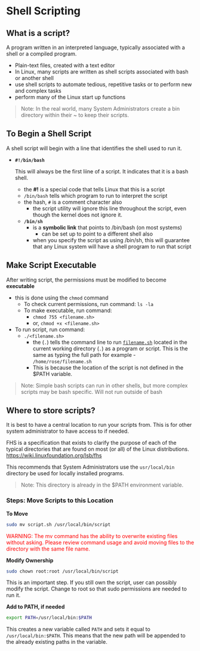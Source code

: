 # Shell Scripting
## What is a script?
A program written in an interpreted language, typically associated with a shell or a compiled program.

- Plain-text files, created with a text editor
- In Linux, many scripts are written as shell scripts associated with bash or another shell
- use shell scripts to automate tedious, repetitive tasks or to perform new and complex tasks
- perform many of the Linux start up functions

> Note: In the real world, many System Administrators create a bin directory within their ~ to keep their scripts. 

## To Begin a Shell Script
A shell script will begin with a line that identifies the shell used to run it.

- **`#!/bin/bash`**
    
    This will always be the first liine of a script. It indicates that it is a bash shell.
    - the **#!** is a special code that tells Linux that this is a script
    - `/bin/bash` tells which program to run to interpret the script
    - the hash, `#` is a comment character also
        - the script utility will ignore this line throughout the script, even though the kernel does not ignore it.
    - **`/bin/sh`**
        - is a **symbolic link** that points to /bin/bash (on most systems)
            - can be set up to point to a different shell also
        - when you specify the script as using /bin/sh, this will guarantee that any Linux system will have a shell program to run that script

## Make Script Executable

After writing script, the permissions must be modified to become **executable**
- this is done using the `chmod` command
    - To check current permissions, run command:
        `ls -la`
    - To make executable, run command:
        - `chmod 755 <filename.sh>`
        - or, `chmod +x <filename.sh>`
- To run script, run command:
    - `./<filename.sh>`
        - the (`.`) tells the command line to run [`filename.sh`](http://filename.sh) located in the current working directory (`.`) as a program or script. This is the same as typing the full path for example - `/home/rose/filename.sh`
        - This is because the location of the script is not defined in the $PATH variable.

> Note: Simple bash scripts can run in other shells, but more complex scripts may be bash specific. Will not run outside of bash

## Where to store scripts?

It is best to have a central location to run your scripts from. This is for other system administrator to have access to if needed. 

FHS is a specification that exists to clarify the purpose of each of the typical directories that are found on most (or all) of the Linux distributions. https://wiki.linuxfoundation.org/lsb/fhs

This recommends that System Administrators use the `usr/local/bin` directory be used for locally installed programs. 
> Note: This directory is already in the $PATH environment variable.

### Steps: Move Scripts to this Location
**To Move**
```bash
sudo mv script.sh /usr/local/bin/script 
```
<span style="color:red;">WARNING: The mv command has the ability to overwrite existing files without asking. Please review command usage and avoid moving files to the directory with the same file name. </span>


**Modify Ownership**

```bash
sudo chown root:root /usr/local/bin/script
```
This is an important step. If you still own the script, user can possibly modify the script. Change to root so that sudo permissions are needed to run it.

**Add to PATH, if needed**
```bash
export PATH=/usr/local/bin:$PATH
```
This creates a new variable called `PATH` and sets it equal to `/usr/local/bin:$PATH`. This means that the new path will be appended to the already existing paths in the variable.